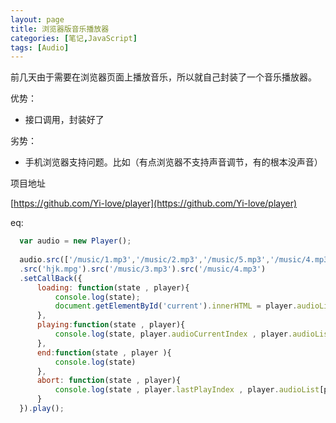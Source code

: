 ```yaml
---
layout: page
title: 浏览器版音乐播放器
categories: [笔记,JavaScript]
tags: [Audio]
---
```


前几天由于需要在浏览器页面上播放音乐，所以就自己封装了一个音乐播放器。

优势：

*   接口调用，封装好了

劣势：

*   手机浏览器支持问题。比如（有点浏览器不支持声音调节，有的根本没声音）


项目地址

[https://github.com/Yi-love/player](https://github.com/Yi-love/player)


eq:

```js
  var audio = new Player();
  
  audio.src(['/music/1.mp3','/music/2.mp3','/music/5.mp3','/music/4.mp3'])
  .src('hjk.mpg').src('/music/3.mp3').src('/music/4.mp3')
  .setCallBack({
      loading: function(state , player){
          console.log(state);
          document.getElementById('current').innerHTML = player.audioList[player.audioCurrentIndex]
      },
      playing:function(state , player){
          console.log(state, player.audioCurrentIndex , player.audioList[player.audioCurrentIndex])
      },
      end:function(state , player ){
          console.log(state)
      },
      abort: function(state , player){
          console.log(state , player.lastPlayIndex , player.audioList[player.lastPlayIndex])
      }
  }).play();
```